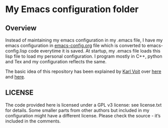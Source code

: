 # My Emacs configuration folder
## Overview
Instead of maintaining my emacs configuration in my .emacs file, I have my emacs configuration in [emacs-config.org](https://github.com/sreegowthamj/emacs-config/blob/master/emacs-config.org) file which is converted to emacs-config.lisp code everytime it is saved. At startup, my .emacs file loads this lisp file to load my personal configuration. I program mostly in C++, python and Tex and my configuration reflects the same.

The basic idea of this repository has been explained by [Karl Voit](https://github.com/novoid) over [here](https://github.com/novoid/dot-emacs#general-structure) and [here](http://karl-voit.at/2017/06/03/emacs-org/).

## LICENSE
The code provided here is licensed under a GPL v3 license: see license.txt for details. Some smaller parts from other authors but included in my configuration might have a different license. Please check the source - it’s included in the comments.